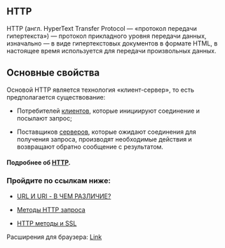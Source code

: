 ## HTTP
HTTP (англ. HyperText Transfer Protocol — «протокол передачи гипертекста») — протокол 
прикладного уровня передачи данных, изначально — в виде гипертекстовых документов в 
формате HTML, в настоящее время используется для передачи произвольных данных.

## Основные свойства
Основой HTTP является технология «клиент-сервер», то есть предполагается существование:

* Потребителей [клиентов](https://www.wikiwand.com/ru/%D0%9A%D0%BB%D0%B8%D0%B5%D0%BD%D1%82_(%D0%BF%D1%80%D0%BE%D0%B3%D1%80%D0%B0%D0%BC%D0%BC%D0%BD%D1%8B%D0%B9)),
которые инициируют соединение и посылают запрос;


* Поставщиков [серверов](https://www.wikiwand.com/ru/%D0%A1%D0%B5%D1%80%D0%B2%D0%B5%D1%80_(%D0%BF%D1%80%D0%B8%D0%BB%D0%BE%D0%B6%D0%B5%D0%BD%D0%B8%D0%B5)), 
которые ожидают соединения для получения запроса, производят необходимые действия и 
возвращают обратно сообщение с результатом.

####  Подробнее об [HTTP](https://www.wikiwand.com/ru/HTTP).

### Пройдите по ссылкам ниже:

* [URL И URI - В ЧЕМ РАЗЛИЧИЕ?](https://wiki.merionet.ru/servernye-resheniya/36/url-i-uri-v-chem-razlichie/)

* [Методы HTTP запроса ](https://ru.w3docs.com/uchebnik-html/metody-http-zaprosa.html)
* [HTTP методы и SSL](https://flagstudio.ru/blog/http-metody-status-cody-zagolovky)


Расширения для браузера: [Link](https://www.youtube.com/watch?v=_vjpgyX5uMM)